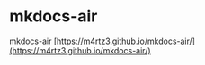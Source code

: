 # mkdocs-air
mkdocs-air
[https://m4rtz3.github.io/mkdocs-air/](https://m4rtz3.github.io/mkdocs-air/)
